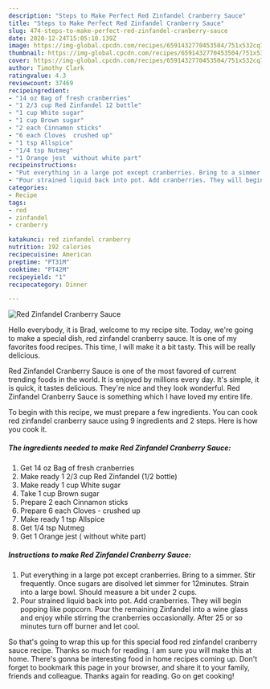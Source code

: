 ```yaml
---
description: "Steps to Make Perfect Red Zinfandel Cranberry Sauce"
title: "Steps to Make Perfect Red Zinfandel Cranberry Sauce"
slug: 474-steps-to-make-perfect-red-zinfandel-cranberry-sauce
date: 2020-12-24T15:05:10.139Z
image: https://img-global.cpcdn.com/recipes/6591432770453504/751x532cq70/red-zinfandel-cranberry-sauce-recipe-main-photo.jpg
thumbnail: https://img-global.cpcdn.com/recipes/6591432770453504/751x532cq70/red-zinfandel-cranberry-sauce-recipe-main-photo.jpg
cover: https://img-global.cpcdn.com/recipes/6591432770453504/751x532cq70/red-zinfandel-cranberry-sauce-recipe-main-photo.jpg
author: Timothy Clark
ratingvalue: 4.3
reviewcount: 37469
recipeingredient:
- "14 oz Bag of fresh cranberries"
- "1 2/3 cup Red Zinfandel 12 bottle"
- "1 cup White sugar"
- "1 cup Brown sugar"
- "2 each Cinnamon sticks"
- "6 each Cloves  crushed up"
- "1 tsp Allspice"
- "1/4 tsp Nutmeg"
- "1 Orange jest  without white part"
recipeinstructions:
- "Put everything in a large pot except cranberries. Bring to a simmer. Stir frequently. Once sugars are disolved let simmer for 12minutes. Strain into a large bowl. Should measure a bit under 2 cups."
- "Pour strained liquid back into pot. Add cranberries. They will begin popping like popcorn. Pour the remaining Zinfandel into a wine glass and enjoy while stirring the cranberries occasionally. After 25 or so minutes turn off burner and let cool."
categories:
- Recipe
tags:
- red
- zinfandel
- cranberry

katakunci: red zinfandel cranberry 
nutrition: 192 calories
recipecuisine: American
preptime: "PT31M"
cooktime: "PT42M"
recipeyield: "1"
recipecategory: Dinner

---
```



![Red Zinfandel Cranberry Sauce](https://img-global.cpcdn.com/recipes/6591432770453504/751x532cq70/red-zinfandel-cranberry-sauce-recipe-main-photo.jpg)

Hello everybody, it is Brad, welcome to my recipe site. Today, we're going to make a special dish, red zinfandel cranberry sauce. It is one of my favorites food recipes. This time, I will make it a bit tasty. This will be really delicious.



Red Zinfandel Cranberry Sauce is one of the most favored of current trending foods in the world. It is enjoyed by millions every day. It's simple, it is quick, it tastes delicious. They're nice and they look wonderful. Red Zinfandel Cranberry Sauce is something which I have loved my entire life.


To begin with this recipe, we must prepare a few ingredients. You can cook red zinfandel cranberry sauce using 9 ingredients and 2 steps. Here is how you cook it.

<!--inarticleads1-->

##### The ingredients needed to make Red Zinfandel Cranberry Sauce:

1. Get 14 oz Bag of fresh cranberries
1. Make ready 1 2/3 cup Red Zinfandel (1/2 bottle)
1. Make ready 1 cup White sugar
1. Take 1 cup Brown sugar
1. Prepare 2 each Cinnamon sticks
1. Prepare 6 each Cloves - crushed up
1. Make ready 1 tsp Allspice
1. Get 1/4 tsp Nutmeg
1. Get 1 Orange jest ( without white part)




<!--inarticleads2-->

##### Instructions to make Red Zinfandel Cranberry Sauce:

1. Put everything in a large pot except cranberries. Bring to a simmer. Stir frequently. Once sugars are disolved let simmer for 12minutes. Strain into a large bowl. Should measure a bit under 2 cups.
1. Pour strained liquid back into pot. Add cranberries. They will begin popping like popcorn. Pour the remaining Zinfandel into a wine glass and enjoy while stirring the cranberries occasionally. After 25 or so minutes turn off burner and let cool.




So that's going to wrap this up for this special food red zinfandel cranberry sauce recipe. Thanks so much for reading. I am sure you will make this at home. There's gonna be interesting food in home recipes coming up. Don't forget to bookmark this page in your browser, and share it to your family, friends and colleague. Thanks again for reading. Go on get cooking!
